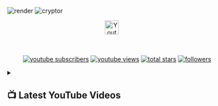 ![render](https://user-images.githubusercontent.com/19523657/213434690-79d73481-d046-4a54-9676-4a2280d0534a.gif)
![cryptor](https://user-images.githubusercontent.com/19523657/213434679-ccf5d727-34d3-4658-8211-d1dee4eaa47b.gif)

<!-- Social icons section -->
<p align="center">
  <a href="https://www.youtube.com/channel/UC3IoZpZSxdpTkHKxSjVFPCw"><img width="32px" alt="Youtube" title="Youtube" src="https://i.imgur.com/qiXu7b2.png"/></a>
  &#8287;&#8287;&#8287;&#8287;&#8287;
</p>

<br/>

<!-- Social badges section -->
<!-- Badges with custom icons - https://github.com/DenverCoder1/custom-icon-badges -->
<!-- View counter - https://github.com/DenverCoder1/Simple-View-Counter -->
<p align="center">
  <a href="https://www.youtube.com/channel/UC3IoZpZSxdpTkHKxSjVFPCw?sub_confirmation=1">
    <img alt="youtube subscribers" title="Subscribe to my YouTube channel" src="https://custom-icon-badges.demolab.com/youtube/channel/subscribers/UC3IoZpZSxdpTkHKxSjVFPCw?color=%23E05D44&label=SUBSCRIBE&logo=video&logoColor=white&style=for-the-badge&labelColor=CE4630"/></a>
  <a href="https://www.youtube.com/channel/UC3IoZpZSxdpTkHKxSjVFPCw">
    <img alt="youtube views" title="YouTube views" src="https://custom-icon-badges.demolab.com/youtube/channel/views/UC3IoZpZSxdpTkHKxSjVFPCw?color=%23E1AD0E&logo=video&logoColor=white&style=for-the-badge&labelColor=C79600"/></a> 
  <a href="https://github.com/DenverCoder1?tab=repositories&sort=stargazers">
    <img alt="total stars" title="Total stars on GitHub" src="https://custom-icon-badges.demolab.com/github/stars/marcospgsilva?color=55960c&style=for-the-badge&labelColor=488207&logo=star"/></a>
  <a href="https://github.com/marcospgsilva?tab=followers">
    <img alt="followers" title="Follow me on Github" src="https://custom-icon-badges.demolab.com/github/followers/marcospgsilva?color=236ad3&labelColor=1155ba&style=for-the-badge&logo=person-add&label=Follow&logoColor=white"/></a>
</p>

<details>
<summary><h2>📺 Latest YouTube Videos</h2></summary>
<!-- BEGIN YOUTUBE-CARDS -->
<a href="https://www.youtube.com/watch?v=3qj1bO9_JtM"><img src="https://ytcards.demolab.com/?id=3qj1bO9_JtM&title=Obtendo+pre%C3%A7o+mais+recente+do+Bitcoin+com+GenServer+-+Scheduled+Task+-Elixir&lang=en&timestamp=1642287281&background_color=%230d1117&title_color=%23ffffff&stats_color=%23dedede&width=250&duration=2372" alt="Obtendo preço mais recente do Bitcoin com GenServer - Scheduled Task -Elixir" title="Obtendo preço mais recente do Bitcoin com GenServer - Scheduled Task -Elixir"></a>
<a href="https://www.youtube.com/watch?v=WPhnF_pjLOQ"><img src="https://ytcards.demolab.com/?id=WPhnF_pjLOQ&title=Comunica%C3%A7%C3%A3o+entre+Processos+na+pr%C3%A1tica%21+-+Elixir+-+B%C3%A1sico&lang=en&timestamp=1628352967&background_color=%230d1117&title_color=%23ffffff&stats_color=%23dedede&width=250&duration=587" alt="Comunicação entre Processos na prática! - Elixir - Básico" title="Comunicação entre Processos na prática! - Elixir - Básico"></a>
<a href="https://www.youtube.com/watch?v=105qmi3yqg4"><img src="https://ytcards.demolab.com/?id=105qmi3yqg4&title=%C3%81tomos+-+Elixir&lang=en&timestamp=1624702801&background_color=%230d1117&title_color=%23ffffff&stats_color=%23dedede&width=250&duration=566" alt="Átomos - Elixir" title="Átomos - Elixir"></a>
<a href="https://www.youtube.com/watch?v=lEHP5evQflg"><img src="https://ytcards.demolab.com/?id=lEHP5evQflg&title=Tudo+sobre+M%C3%B3dulos+e+Fun%C3%A7%C3%B5es+-+Elixir+-+Parte+2&lang=en&timestamp=1624229933&background_color=%230d1117&title_color=%23ffffff&stats_color=%23dedede&width=250&duration=396" alt="Tudo sobre Módulos e Funções - Elixir - Parte 2" title="Tudo sobre Módulos e Funções - Elixir - Parte 2"></a>
<a href="https://www.youtube.com/watch?v=T8iafxLY5Lg"><img src="https://ytcards.demolab.com/?id=T8iafxLY5Lg&title=Tudo+sobre+M%C3%B3dulos+e+Fun%C3%A7%C3%B5es+-+Elixir+-+Parte+1&lang=en&timestamp=1622921745&background_color=%230d1117&title_color=%23ffffff&stats_color=%23dedede&width=250&duration=1575" alt="Tudo sobre Módulos e Funções - Elixir - Parte 1" title="Tudo sobre Módulos e Funções - Elixir - Parte 1"></a>
<a href="https://www.youtube.com/watch?v=4V34n-YgpwA"><img src="https://ytcards.demolab.com/?id=4V34n-YgpwA&title=Como+funciona+o+Pattern+Matching%3F+-+Elixir&lang=en&timestamp=1618157278&background_color=%230d1117&title_color=%23ffffff&stats_color=%23dedede&width=250&duration=805" alt="Como funciona o Pattern Matching? - Elixir" title="Como funciona o Pattern Matching? - Elixir"></a>
<!-- END YOUTUBE-CARDS -->
</details>
